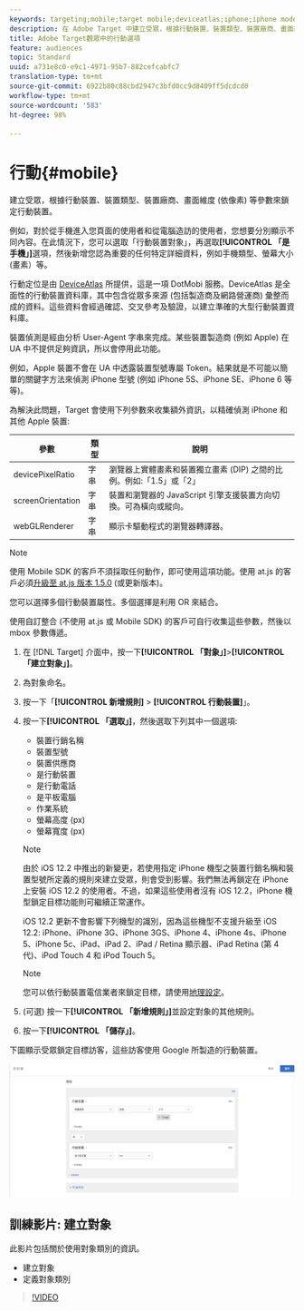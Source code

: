 ```yaml
---
keywords: targeting;mobile;target mobile;deviceatlas;iphone;iphone models;device atlas;displaywidth;display width;display height;type of device;displayheight;phone;tablet;device model
description: 在 Adobe Target 中建立受眾，根據行動裝置、裝置類型、裝置廠商、畫面維度 (依像素) 等參數來鎖定行動裝置。
title: Adobe Target觀眾中的行動選項
feature: audiences
topic: Standard
uuid: a731e8c0-e9c1-4971-95b7-882cefcabfc7
translation-type: tm+mt
source-git-commit: 6922b80c88cbd2947c3bfd0cc9d8409ff5dcdcd0
workflow-type: tm+mt
source-wordcount: '583'
ht-degree: 98%

---
```



# 行動{#mobile}

建立受眾，根據行動裝置、裝置類型、裝置廠商、畫面維度 (依像素) 等參數來鎖定行動裝置。

例如，對於從手機進入您頁面的使用者和從電腦造訪的使用者，您想要分別顯示不同內容。在此情況下，您可以選取「行動裝置對象」，再選取&#x200B;**[!UICONTROL 「是手機」]**&#x200B;選項，然後新增您認為重要的任何特定詳細資料，例如手機類型、螢幕大小 (畫素）等。

行動定位是由 [DeviceAtlas](https://deviceatlas.com/device-data/user-agent-tester) 所提供，這是一項 DotMobi 服務。DeviceAtlas 是全面性的行動裝置資料庫，其中包含從眾多來源 (包括製造商及網路營運商) 彙整而成的資料。這些資料會經過確認、交叉參考及驗證，以建立準確的大型行動裝置資料庫。

裝置偵測是經由分析 User-Agent 字串來完成。某些裝置製造商 (例如 Apple) 在 UA 中不提供足夠資訊，所以會停用此功能。

例如，Apple 裝置不會在 UA 中透露裝置型號專屬 Token。結果就是不可能以簡單的關鍵字方法來偵測 iPhone 型號 (例如 iPhone 5S、iPhone SE、iPhone 6 等等)。

為解決此問題，Target 會使用下列參數來收集額外資訊，以精確偵測 iPhone 和其他 Apple 裝置:

| 參數 | 類型 | 說明 |
|--- |--- |--- |
| devicePixelRatio | 字串 | 瀏覽器上實體畫素和裝置獨立畫素 (DIP) 之間的比例。例如:「1.5」或「2」 |
| screenOrientation | 字串 | 裝置和瀏覽器的 JavaScript 引擎支援裝置方向切換。可為橫向或縱向。 |
| webGLRenderer | 字串 | 顯示卡驅動程式的瀏覽器轉譯器。 |

>[!NOTE]
>
>使用 Mobile SDK 的客戶不須採取任何動作，即可使用這項功能。使用 at.js 的客戶必須[升級至 at.js 版本 1.5.0](../../../c-implementing-target/c-implementing-target-for-client-side-web/target-atjs-versions.md#reference_DBB5EDB79EC44E558F9E08D4774A0F7A) (或更新版本)。

您可以選擇多個行動裝置屬性。多個選擇是利用 OR 來結合。

使用自訂整合 (不使用 at.js 或 Mobile SDK) 的客戶可自行收集這些參數，然後以 mbox 參數傳遞。

1. 在 [!DNL Target] 介面中，按一下&#x200B;**[!UICONTROL 「對象」]**>**[!UICONTROL 「建立對象」]**。
1. 為對象命名。
1. 按一下「**[!UICONTROL 新增規則]** > **[!UICONTROL 行動裝置]**」。
1. 按一下&#x200B;**[!UICONTROL 「選取」]**，然後選取下列其中一個選項:

   * 裝置行銷名稱
   * 裝置型號
   * 裝置供應商
   * 是行動裝置
   * 是行動電話
   * 是平板電腦
   * 作業系統
   * 螢幕高度 (px)
   * 螢幕寬度 (px)

   >[!NOTE]
   >
   >由於 iOS 12.2 中推出的新變更，若使用指定 iPhone 機型之裝置行銷名稱和裝置型號所定義的規則來建立受眾，則會受到影響。我們無法再鎖定在 iPhone 上安裝 iOS 12.2 的使用者。不過，如果這些使用者沒有 iOS 12.2，iPhone 機型鎖定目標功能則可繼續正常運作。
   >
   >iOS 12.2 更新不會影響下列機型的識別，因為這些機型不支援升級至 iOS 12.2: iPhone、iPhone 3G、iPhone 3GS、iPhone 4、iPhone 4s、iPhone 5、iPhone 5c、iPad、iPad 2、iPad / Retina 顯示器、iPad Retina (第 4 代)、iPod Touch 4 和 iPod Touch 5。

   >[!NOTE]
   >
   >您可以依行動裝置電信業者來鎖定目標，請使用[地理設定](../../../c-target/c-audiences/c-target-rules/geo.md#concept_5B4D99DE685348FB877929EE0F942670)。

1. (可選) 按一下&#x200B;**[!UICONTROL 「新增規則」]**&#x200B;並設定對象的其他規則。
1. 按一下&#x200B;**[!UICONTROL 「儲存」]**。

下圖顯示受眾鎖定目標訪客，這些訪客使用 Google 所製造的行動裝置。

![Target 行動裝置](assets/target_mobile.png)

## 訓練影片: 建立對象

此影片包括關於使用對象類別的資訊。

* 建立對象
* 定義對象類別

>[!VIDEO](https://video.tv.adobe.com/v/17392)
